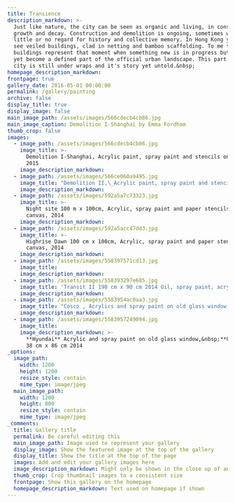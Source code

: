 ```yaml
---
title: Transience
description_markdown: >-
  Just like nature, the city can be seen as organic and living, in constant
  growth and decay. Construction and demolition is ongoing, sometimes with
  little or no regard for history and collective memory. In Hong Kong you often
  see veiled buildings, clad in netting and bamboo scaffolding. To me these
  buildings represent that moment when something new is in progress but has not
  yet become a defined part of the official urban landscape. This part of the
  city is still under wraps and it's story yet untold.&nbsp;
homepage_description_markdown:
frontpage: true
gallery_date: 2016-05-01 00:00:00
permalink: /gallery/painting
archive: false
display_title: true
display_image: false
main_image_path: /assets/images/566cdecb4cb86.jpg
main_image_caption: Demolition I-Shanghai by Emma Fordham
thumb_crop: false
images:
  - image_path: /assets/images/566cdecb4cb86.jpg
    image_title: >-
      Demolition I-Shanghai, Acrylic paint, spray paint and stencils on canvas,
      2015
    image_description_markdown:
  - image_path: /assets/images/566ce060a9495.jpg
    image_title: "Demolition II,\_Acrylic paint, spray paint and stencils on canvas, 2015"
    image_description_markdown:
  - image_path: /assets/images/592a5a7c73323.jpg
    image_title: >-
      Night site 100 m x 100cm, Acrylic, spray paint and paper stencils on
      canvas, 2014
    image_description_markdown:
  - image_path: /assets/images/592a5acc47dd3.jpg
    image_title: >-
      Highrise Dawn 100 cm x 100cm, Acrylic, spray paint and paper stencils on
      canvas, 2014
    image_description_markdown:
  - image_path: /assets/images/558397571cd13.jpg
    image_title:
    image_description_markdown:
  - image_path: /assets/images/558393297e685.jpg
    image_title: 'Transit II 190 cm x 90 cm 2014 Oil, spray paint, acrylic on board'
    image_description_markdown:
  - image_path: /assets/images/5583954ac0aa3.jpg
    image_title: "Cosco , Acrylics and spray paint on old glass window,\_38 cm x 86 cm 2014"
    image_description_markdown:
  - image_path: /assets/images/5583957249094.jpg
    image_title:
    image_description_markdown: >-
      **Hyundai** Acrylic and spray paint on old glass window,&nbsp;**Cosco** ,
      38 cm x 86 cm 2014
_options:
  image_path:
    width: 1200
    height: 1200
    resize_style: contain
    mime_type: image/jpeg
  main_image_path:
    width: 1200
    height: 800
    resize_style: contain
    mime_type: image/jpeg
_comments:
  title: Gallery title
  permalink: Be careful editing this
  main_image_path: Image used to represent your gallery
  display_image: Show the featured image at the top of the gallery
  display_title: Show the title at the top of the page
  images: Add and edit your gallery images here
  image_description_markdown: Might only be shown in the close up of an image
  thumb_crop: Crop thumbnail images to a consistent size
  frontpage: Show this gallery on the homepage
  homepage_description_markdown: Text used on homepage if shown
---
```


